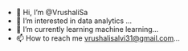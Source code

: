 - 👋 Hi, I’m @VrushaliSa
- 👀 I’m interested in data analytics ...
- 🌱 I’m currently learning machine learning...
- 📫 How to reach me vrushalisalvi31@gmail.com...

<!---
VrushaliSa/VrushaliSa is a ✨ special ✨ repository because its `README.md` (this file) appears on your GitHub profile.
You can click the Preview link to take a look at your changes.
--->
